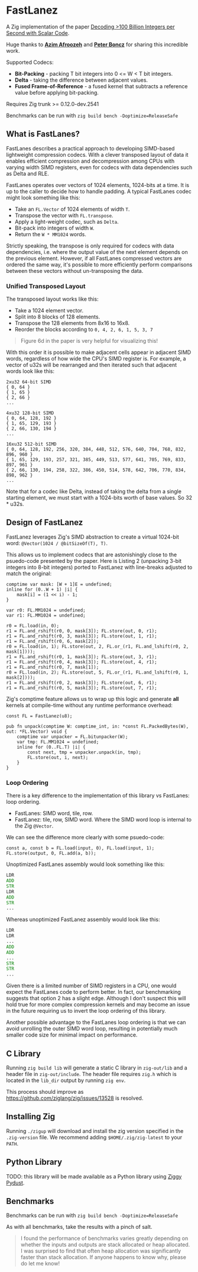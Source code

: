 # FastLanez

A Zig implementation of the paper [Decoding >100 Billion Integers per Second with Scalar Code](https://www.vldb.org/pvldb/vol16/p2132-afroozeh.pdf).

Huge thanks to [**Azim Afroozeh**](https://www.cwi.nl/en/people/azim-afroozeh/) and [**Peter Boncz**](https://www.cwi.nl/en/people/peter-boncz/) for sharing this incredible work.

Supported Codecs:
* **Bit-Packing** - packing T bit integers into 0 <= W < T bit integers.
* **Delta** - taking the difference between adjacent values.
* **Fused Frame-of-Reference** - a fused kernel that subtracts a reference value before applying bit-packing.

Requires Zig trunk >= 0.12.0-dev.2541

Benchmarks can be run with `zig build bench -Doptimize=ReleaseSafe`

## What is FastLanes?

FastLanes describes a practical approach to developing SIMD-based lightweight compression codecs. With a clever
transposed layout of data it enables efficient compression and decompression among CPUs with varying width SIMD
registers, even for codecs with data dependencies such as Delta and RLE.

FastLanes operates over vectors of 1024 elements, 1024-bits at a time. It is up to the caller to decide how to
handle padding. A typical FastLanes codec might look something like this:

* Take an `FL.Vector` of 1024 elements of width `T`.
* Transpose the vector with `FL.transpose`.
* Apply a light-weight codec, such as `Delta`.
* Bit-pack into integers of width `W`.
* Return the `W * MM1024` words.

Strictly speaking, the transpose is only required for codecs with data dependencies, i.e. where the output value
of the next element depends on the previous element. However, if all FastLanes compressed vectors are ordered the
same way, it's possible to more efficiently perform comparisons between these vectors without un-transposing the data.

### Unified Transposed Layout

The transposed layout works like this:
* Take a 1024 element vector.
* Split into 8 blocks of 128 elements.
* Transpose the 128 elements from 8x16 to 16x8.
* Reorder the blocks according to `0, 4, 2, 6, 1, 5, 3, 7`

> Figure 6d in the paper is very helpful for visualizing this!

With this order it is possible to make adjacent cells appear in adjacent SIMD words, regardless of how wide the CPU's SIMD
register is. For example, a vector of u32s will be rearranged and then iterated such that adjacent words look like this:

```
2xu32 64-bit SIMD
{ 0, 64 }
{ 1, 65 }
{ 2, 66 }
...

4xu32 128-bit SIMD
{ 0, 64, 128, 192 }
{ 1, 65, 129, 193 }
{ 2, 66, 130, 194 }
...

16xu32 512-bit SIMD
{ 0, 64, 128, 192, 256, 320, 384, 448, 512, 576, 640, 704, 768, 832, 896, 960 }
{ 1, 65, 129, 193, 257, 321, 385, 449, 513, 577, 641, 705, 769, 833, 897, 961 }
{ 2, 66, 130, 194, 258, 322, 386, 450, 514, 578, 642, 706, 770, 834, 898, 962 }
...
```

Note that for a codec like Delta, instead of taking the delta from a single starting element, we must start with a 1024-bits
worth of base values. So 32 * u32s.

## Design of FastLanez

FastLanez leverages Zig's SIMD abstraction to create a virtual 1024-bit word: `@Vector(1024 / @bitSizeOf(T), T)`.

This allows us to implement codecs that are astonishingly close to the psuedo-code presented by the paper. Here is
Listing 2 (unpacking 3-bit integers into 8-bit integers) ported to FastLanez with line-breaks adjusted to match the original:

```zig
comptime var mask: [W + 1]E = undefined;
inline for (0..W + 1) |i| {
    mask[i] = (1 << i) - 1;
}

var r0: FL.MM1024 = undefined;
var r1: FL.MM1024 = undefined;

r0 = FL.load(in, 0);
r1 = FL.and_rshift(r0, 0, mask[3]); FL.store(out, 0, r1);
r1 = FL.and_rshift(r0, 3, mask[3]); FL.store(out, 1, r1);
r1 = FL.and_rshift(r0, 6, mask[2]);
r0 = FL.load(in, 1); FL.store(out, 2, FL.or_(r1, FL.and_lshift(r0, 2, mask[1])));
r1 = FL.and_rshift(r0, 1, mask[3]); FL.store(out, 3, r1);
r1 = FL.and_rshift(r0, 4, mask[3]); FL.store(out, 4, r1);
r1 = FL.and_rshift(r0, 7, mask[1]);
r0 = FL.load(in, 2); FL.store(out, 5, FL.or_(r1, FL.and_lshift(r0, 1, mask[2])));
r1 = FL.and_rshift(r0, 2, mask[3]); FL.store(out, 6, r1);
r1 = FL.and_rshift(r0, 5, mask[3]); FL.store(out, 7, r1);
```

Zig's comptime feature allows us to wrap up this logic and generate **all** kernels at compile-time
without any runtime performance overhead:

```zig
const FL = FastLanez(u8);

pub fn unpack(comptime W: comptime_int, in: *const FL.PackedBytes(W), out: *FL.Vector) void {
    comptime var unpacker = FL.bitunpacker(W);
    var tmp: FL.MM1024 = undefined;
    inline for (0..FL.T) |i| {
        const next, tmp = unpacker.unpack(in, tmp);
        FL.store(out, i, next);
    }
}
```

### Loop Ordering

There is a key difference to the implementation of this library vs FastLanes: loop ordering.

* FastLanes: SIMD word, tile, row.
* FastLanez: tile, row, SIMD word. Where the SIMD word loop is internal to the Zig `@Vector`.

We can see the difference more clearly with some psuedo-code:

```zig
const a, const b = FL.load(input, 0), FL.load(input, 1);
FL.store(output, 0, FL.add(a, b));
```

Unoptimized FastLanes assembly would look something like this:
```asm
LDR
ADD
STR
LDR
ADD
STR
...
```

Whereas unoptimized FastLanez assembly would look like this:
```asm
LDR
LDR
...
ADD
ADD
...
STR
STR
...
```

Given there is a limited number of SIMD registers in a CPU, one would expect the FastLanes code to perform better.
In fact, our benchmarking suggests that option 2 has a slight edge. Although I don't suspect this will hold true
for more complex compression kernels and may become an issue in the future requiring us to invert the loop ordering
of this library.

Another possible advantage to the FastLanes loop ordering is that we can avoid unrolling the outer SIMD word loop,
resulting in potentially much smaller code size for minimal impact on performance.

## C Library

Running `zig build lib` will generate a static C library in `zig-out/lib` and a header file in `zig-out/include`.
The header file requires `zig.h` which is located in the `lib_dir` output by running `zig env`.

This process should improve as https://github.com/ziglang/zig/issues/13528 is resolved.

## Installing Zig

Running `./zigup` will download and install the zig version specified in the `.zig-version` file. We recommend adding
`$HOME/.zig/zig-latest` to your `PATH`.


## Python Library

TODO: this library will be made available as a Python library using [Ziggy Pydust](https://github.com/fulcrum-so/ziggy-pydust).

## Benchmarks

Benchmarks can be run with `zig build bench -Doptimize=ReleaseSafe`

As with all benchmarks, take the results with a pinch of salt.

> I found the performance of benchmarks varies greatly depending on whether the inputs and outputs are stack allocated or
  heap allocated. I was surprised to find that often heap allocation was significantly faster than stack allocation.
  If anyone happens to know why, please do let me know!
